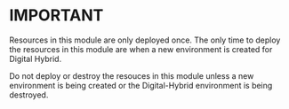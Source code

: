 # IMPORTANT
Resources in this module are only deployed once. The only time to deploy the resources in this module are when a new environment is created for Digital Hybrid. 

Do not deploy or destroy the resouces in this module unless a new environment is being created or the Digital-Hybrid environment is being destroyed. 
